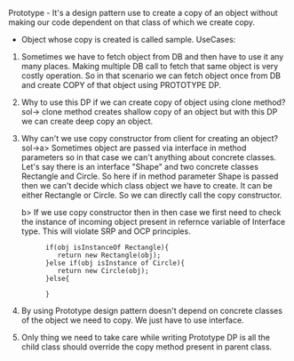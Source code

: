 Prototype - It's a design pattern use to create a copy of an object without making our code dependent on that class of which we create copy.

- Object whose copy is created is called sample.
  UseCases:
1. Sometimes we have to fetch object from DB and then have to use it any many places. Making multiple DB       call to fetch that same object is very costly operation. So in that scenario we can fetch object once from DB and create COPY of that object using PROTOTYPE DP.

2. Why to use this DP if we can create copy of object using clone method?
sol-> clone method creates shallow copy of an object but with this DP we can create deep copy an object.

3. Why can't we use copy constructor from client for creating an object?
sol->a> Sometimes object are passed via interface in method parameters so in that case we can't anything 
      about concrete classes. Let's say there is an interface "Shape" and two concrete classes Rectangle and       Circle. So here if in method parameter Shape is passed then we can't decide which class object we have to create. It can be either Rectangle or Circle. So we can directly call the copy constructor.
     
     b> If we use copy constructor then in then case we first need to check the instance of incoming object 
     present in refernce variable of Interface type. This will violate SRP and OCP principles. 
     
             if(obj isInstanceOf Rectangle){
                return new Rectangle(obj);
             }else if(obj isInstance of Circle){
                return new Circle(obj);
             }else{
             
             }
             
4. By using Prototype design pattern doesn't depend on concrete classes of the object we need to copy. We   just have to use interface.

5. Only thing we need to take care while writing Prototype DP is all the child class should override the copy method present in parent class.
               
      
       

		          